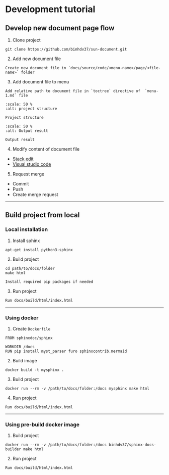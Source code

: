 # Development tutorial

## Develop new document page flow

1. Clone project
```
git clone https://github.com/binhdv37/sun-document.git
```

2. Add new document file <br />
```
Create new document file in `docs/source/code/<menu-name>/page/<file-name>` folder
```

3. Add document file to menu <br />
```
Add relative path to document file in `toctree` directive of  `menu-1.md` file
```

<!-- ![Project structure](../_static/image/development-tutorial/picture-1.png)

![Result document structure](../_static/image/development-tutorial/picture-2.png) -->

```{figure} ../_static/image/project-structure.png
:scale: 50 %
:alt: project structure

Project structure

```

```{figure} ../_static/image/result.png
:scale: 50 %
:alt: Output result

Output result

```

4. Modify content of document file
* [Stack edit](https://stackedit.io/app)
* [Visual studio code](https://code.visualstudio.com)

5. Request merge
* Commit 
* Push 
* Create merge request

---

## Build project from local

### Local installation

1. Install sphinx
```
apt-get install python3-sphinx
```

2. Build project
```
cd path/to/docs/folder
make html
```

```{note}
Install required pip packages if needed
```

3. Run project
```
Run docs/build/html/index.html
```

---

### Using docker

1. Create `Dockerfile`
```
FROM sphinxdoc/sphinx

WORKDIR /docs
RUN pip install myst_parser furo sphinxcontrib.mermaid
```

2. Build image
```
docker build -t mysphinx .
```

3. Build project
```
docker run --rm -v /path/to/docs/folder:/docs mysphinx make html
```

4. Run project
```
Run docs/build/html/index.html
```

---

### Using pre-build docker image
1. Build project
```
docker run --rm -v /path/to/docs/folder:/docs binhdv37/sphinx-docs-builder make html
```

2. Run project
```
Run docs/build/html/index.html
```